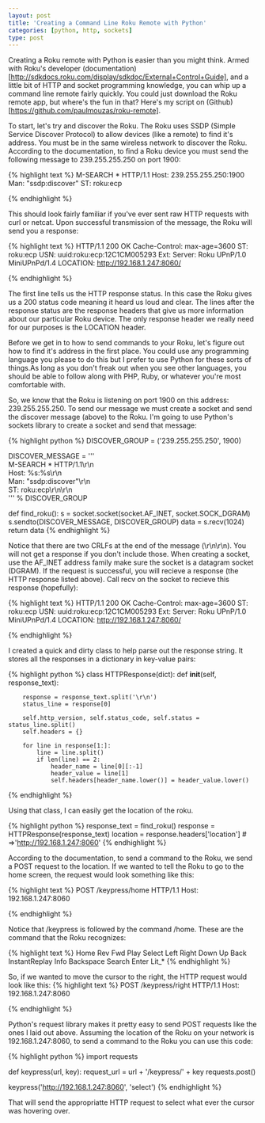 ```yaml
---
layout: post
title: 'Creating a Command Line Roku Remote with Python'
categories: [python, http, sockets]
type: post
---
```


Creating a Roku remote with Python is easier than you might think. Armed with Roku's
developer (documentation)[http://sdkdocs.roku.com/display/sdkdoc/External+Control+Guide],
and a little bit of HTTP and socket programming knowledge, you can whip up a command
line remote fairly quickly. You could just download the Roku remote app, but
where's the fun in that? Here's my script on (Github)[https://github.com/paulmouzas/roku-remote].

To start, let's try and discover the Roku. The Roku uses SSDP (Simple Service
Discover Protocol) to allow devices (like a remote) to find it's address. You
must be in the same wireless network to discover the Roku. According to the
documentation, to find a Roku device you must send
the following message to 239.255.255.250 on port 1900:

{% highlight text %}
M-SEARCH * HTTP/1.1
Host: 239.255.255.250:1900
Man: "ssdp:discover"
ST: roku:ecp 


{% endhighlight %}

This should look fairly familiar if you've ever sent raw HTTP requests with curl
or netcat. Upon successful transmission of the message, the Roku will send you a response:

{% highlight text %}
HTTP/1.1 200 OK
Cache-Control: max-age=3600
ST: roku:ecp
USN: uuid:roku:ecp:12C1CM005293
Ext: 
Server: Roku UPnP/1.0 MiniUPnPd/1.4
LOCATION: http://192.168.1.247:8060/


{% endhighlight %}

The first line tells us the HTTP response status. In this case the Roku gives us
a 200 status code meaning it heard us
loud and clear. The lines after the response status are the response headers that give us more
information about our particular Roku device. The only response header we really
need for our purposes is the LOCATION header.

Before we get in to how to send commands to your Roku, let's figure out how to
find it's address in the first place. You could use any programming language
you please to do this but I prefer to use Python for these sorts of things.As
long as you don't freak out when you see other languages, you should be able
to follow along with PHP, Ruby, or whatever you're most comfortable with.

So, we know that the Roku is listening on port 1900 on this address:
239.255.255.250. To send our message we must create a socket and send the
discover message (above) to the Roku. I'm going to use Python's sockets library
to create a socket and send that message:

{% highlight python %}
DISCOVER_GROUP = ('239.255.255.250', 1900)

DISCOVER_MESSAGE = '''\
M-SEARCH * HTTP/1.1\r\n\
Host: %s:%s\r\n\
Man: "ssdp:discover"\r\n\
ST: roku:ecp\r\n\r\n\
''' % DISCOVER_GROUP

def find_roku():
    s = socket.socket(socket.AF_INET, socket.SOCK_DGRAM)
    s.sendto(DISCOVER_MESSAGE, DISCOVER_GROUP)
    data = s.recv(1024)
    return data
{% endhighlight %}

Notice that there are two CRLFs at the end of the message (\r\n\r\n). You will
not get a response if you don't include those. When creating a socket, use the
AF_INET address family make sure the socket is a datagram socket (DGRAM). If the
request is successful, you will recieve a response (the HTTP response listed above).
Call recv on the socket to recieve this response (hopefully):

{% highlight text %}
HTTP/1.1 200 OK
Cache-Control: max-age=3600
ST: roku:ecp
USN: uuid:roku:ecp:12C1CM005293
Ext: 
Server: Roku UPnP/1.0 MiniUPnPd/1.4
LOCATION: http://192.168.1.247:8060/


{% endhighlight %}

I created a quick and dirty class to help parse out the response string. It
stores all the responses in a dictionary in key-value pairs:

{% highlight python %}
class HTTPResponse(dict):
    def __init__(self, response_text):

        response = response_text.split('\r\n')
        status_line = response[0]

        self.http_version, self.status_code, self.status = status_line.split()
        self.headers = {}

        for line in response[1:]:
            line = line.split()
            if len(line) == 2:
                header_name = line[0][:-1]
                header_value = line[1]
                self.headers[header_name.lower()] = header_value.lower()
{% endhighlight %}

Using that class, I can easily get the location of the roku.

{% highlight python %}
response_text = find_roku()
response = HTTPResponse(response_text)
location = response.headers['location'] # =>'http://192.168.1.247:8060'
{% endhighlight %}

According to the documentation, to send a command to the Roku, we send a POST request to the location. If we
wanted to tell the Roku to go to the home screen, the request would look
something like this:

{% highlight text %}
POST /keypress/home HTTP/1.1
Host: 192.168.1.247:8060


{% endhighlight %}

Notice that /keypress is followed by the command /home. These are the command
that the Roku recognizes:

{% highlight text %}
Home
Rev
Fwd
Play
Select
Left
Right
Down
Up
Back
InstantReplay
Info
Backspace
Search
Enter
Lit_*
{% endhighlight %}

So, if we wanted to move the cursor to the right, the HTTP request would look
like this:
{% highlight text %}
POST /keypress/right HTTP/1.1
Host: 192.168.1.247:8060


{% endhighlight %}

Python's request library makes it pretty easy to send POST requests like the
ones I laid out above. Assuming the location of the Roku on your network is
192.168.1.247:8060, to send a command to the Roku you can use this code:

{% highlight python %}
import requests

def keypress(url, key):
    request_url = url + '/keypress/' + key
    requests.post()

keypress('http://192.168.1.247:8060', 'select')
{% endhighlight %}

That will send the appropriatte HTTP request to select what ever the cursor was
hovering over.
